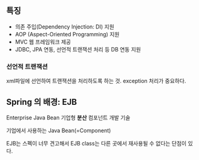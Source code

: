 ## 특징
* 의존 주입(Dependency Injection: DI) 지원
* AOP (Aspect-Oriented Programming) 지원
* MVC 웹 프레임워크 제공
* JDBC, JPA 연동, 선언적 트랜잭션 처리 등 DB 연동 지원

### 선언적 트랜잭션
xml파일에 선언하여 트랜잭션을 처리하도록 하는 것.
exception 처리가 중요하다.

## Spring 의 배경: EJB
Enterprise Java Bean
기업형 **분산** 컴포넌트 개발 기술

기업에서 사용하는 Java Bean(=Component)

EJB는 스펙이 너무 견고해서 EJB class는 다른 곳에서 재사용될 수 없다는 단점이 있다.
<!--stackedit_data:
eyJoaXN0b3J5IjpbLTQyMDI3OTk5Ml19
-->